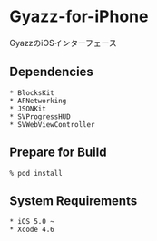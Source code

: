Gyazz-for-iPhone
================

GyazzのiOSインターフェース

Dependencies
---------------------

    * BlocksKit
    * AFNetworking
    * JSONKit
    * SVProgressHUD
    * SVWebViewController

Prepare for Build
-------------------

    % pod install

System Requirements
-------------------

    * iOS 5.0 ~ 
    * Xcode 4.6
